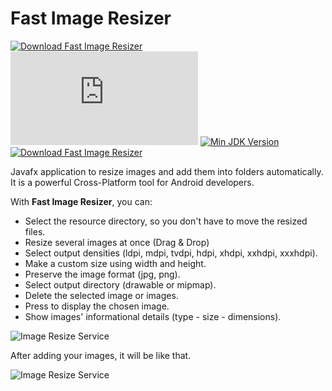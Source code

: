 # Fast Image Resizer

[![Download Fast Image Resizer](https://a.fsdn.com/con/app/sf-download-button)](https://sourceforge.net/projects/fastimageresizer/files/latest/download)
[![Download Fast Image Resizer](https://sourceforge.net/sflogo.php?type=14&group_id=3352327)](https://sourceforge.net/p/fastimageresizer/)
[![Min JDK Version](https://img.shields.io/badge/Required%20JDK-%2B8-brightgreen)](https://jdk.java.net/java-se-ri/8-MR3)
[![Download Fast Image Resizer](https://img.shields.io/sourceforge/dt/fastimageresizer.svg)](https://sourceforge.net/projects/fastimageresizer/files/latest/download)

Javafx application to resize images and add them into folders automatically. It is a powerful Cross-Platform tool for Android developers.

With **Fast Image Resizer**, you can:

- Select the resource directory, so you don't have to move the resized files.
- Resize several images at once (Drag & Drop)
- Select output densities (ldpi, mdpi, tvdpi, hdpi, xhdpi, xxhdpi, xxxhdpi).
- Make a custom size using width and height.
- Preserve the image format (jpg, png).
- Select output directory (drawable or mipmap).
- Delete the selected image or images.
- Press to display the chosen image.
- Show images' informational details (type - size - dimensions).

![Image Resize Service](https://i.imgur.com/x2U9pjg.png)

After adding your images, it will be like that.

![Image Resize Service](https://i.imgur.com/tmM0eMc.png)

